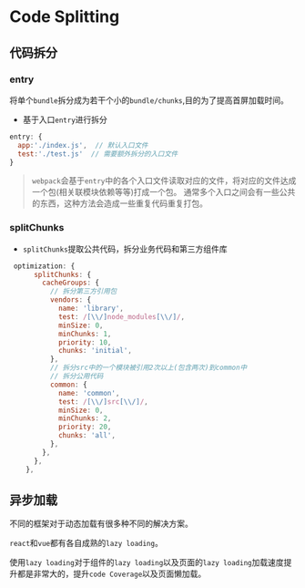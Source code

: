 # Code Splitting

## 代码拆分

### entry

将单个`bundle`拆分成为若干个小的`bundle/chunks`,目的为了提高首屏加载时间。

- 基于入口`entry`进行拆分

```js
entry: {
  app:'./index.js',  // 默认入口文件
  test:'./test.js'  // 需要额外拆分的入口文件
}
```

> `webpack`会基于`entry`中的各个入口文件读取对应的文件，将对应的文件达成一个包(相关联模块依赖等等)打成一个包。
> 通常多个入口之间会有一些公共的东西，这种方法会造成一些重复代码重复打包。

### splitChunks

- `splitChunks`提取公共代码，拆分业务代码和第三方组件库

```js
 optimization: {
      splitChunks: {
        cacheGroups: {
          // 拆分第三方引用包
          vendors: {
            name: 'library',
            test: /[\\/]node_modules[\\/]/,
            minSize: 0,
            minChunks: 1,
            priority: 10,
            chunks: 'initial',
          },
          // 拆分src中的一个模块被引用2次以上(包含两次)到common中
          // 拆分公用代码
          common: {
            name: 'common',
            test: /[\\/]src[\\/]/,
            minSize: 0,
            minChunks: 2,
            priority: 20,
            chunks: 'all',
          },
        },
      },
    },
```

## 异步加载

不同的框架对于动态加载有很多种不同的解决方案。

`react`和`vue`都有各自成熟的`lazy loading`。

使用`lazy loading`对于组件的`lazy loading`以及页面的`lazy loading`加载速度提升都是非常大的，提升`code Coverage`以及页面懒加载。
